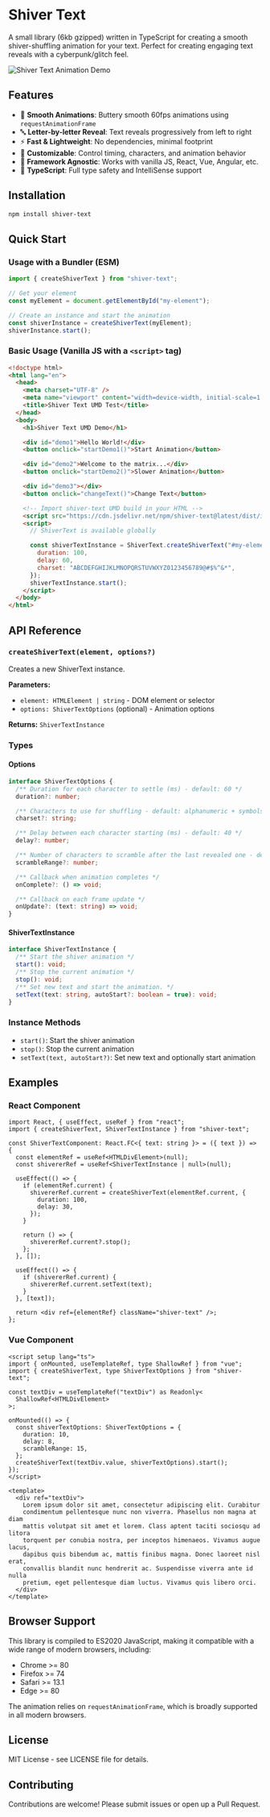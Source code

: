 # Shiver Text

A small library (6kb gzipped) written in TypeScript for creating a smooth shiver-shuffling animation for your text. Perfect for creating engaging text reveals with a cyberpunk/glitch feel.

![Shiver Text Animation Demo](shiver-text.gif)

## Features

- 🎯 **Smooth Animations**: Buttery smooth 60fps animations using `requestAnimationFrame`
- 🔤 **Letter-by-letter Reveal**: Text reveals progressively from left to right
- ⚡ **Fast & Lightweight**: No dependencies, minimal footprint
- 🎨 **Customizable**: Control timing, characters, and animation behavior
- 📱 **Framework Agnostic**: Works with vanilla JS, React, Vue, Angular, etc.
- 🦾 **TypeScript**: Full type safety and IntelliSense support

## Installation

```bash
npm install shiver-text
```

## Quick Start

### Usage with a Bundler (ESM)

```javascript
import { createShiverText } from "shiver-text";

// Get your element
const myElement = document.getElementById("my-element");

// Create an instance and start the animation
const shiverInstance = createShiverText(myElement);
shiverInstance.start();
```

### Basic Usage (Vanilla JS with a `<script>` tag)

```html
<!doctype html>
<html lang="en">
  <head>
    <meta charset="UTF-8" />
    <meta name="viewport" content="width=device-width, initial-scale=1.0" />
    <title>Shiver Text UMD Test</title>
  </head>
  <body>
    <h1>Shiver Text UMD Demo</h1>

    <div id="demo1">Hello World!</div>
    <button onclick="startDemo1()">Start Animation</button>

    <div id="demo2">Welcome to the matrix...</div>
    <button onclick="startDemo2()">Slower Animation</button>

    <div id="demo3"></div>
    <button onclick="changeText()">Change Text</button>

    <!-- Import shiver-text UMD build in your HTML -->
    <script src="https://cdn.jsdelivr.net/npm/shiver-text@latest/dist/index.js"></script>
    <script>
      // ShiverText is available globally

      const shiverTextInstance = ShiverText.createShiverText("#my-element", {
        duration: 100,
        delay: 60,
        charset: "ABCDEFGHIJKLMNOPQRSTUVWXYZ0123456789@#$%^&*",
      });
      shiverTextInstance.start();
    </script>
  </body>
</html>
```

## API Reference

### `createShiverText(element, options?)`

Creates a new ShiverText instance.

**Parameters:**

- `element: HTMLElement | string` - DOM element or selector
- `options: ShiverTextOptions` (optional) - Animation options

**Returns:** `ShiverTextInstance`

### Types

#### Options

```typescript
interface ShiverTextOptions {
  /** Duration for each character to settle (ms) - default: 60 */
  duration?: number;

  /** Characters to use for shuffling - default: alphanumeric + symbols */
  charset?: string;

  /** Delay between each character starting (ms) - default: 40 */
  delay?: number;

  /** Number of characters to scramble after the last revealed one - default: 3 */
  scrambleRange?: number;

  /** Callback when animation completes */
  onComplete?: () => void;

  /** Callback on each frame update */
  onUpdate?: (text: string) => void;
}
```

#### ShiverTextInstance

```typescript
interface ShiverTextInstance {
  /** Start the shiver animation */
  start(): void;
  /** Stop the current animation */
  stop(): void;
  /** Set new text and start the animation. */
  setText(text: string, autoStart?: boolean = true): void;
}
```

### Instance Methods

- `start()`: Start the shiver animation
- `stop()`: Stop the current animation
- `setText(text, autoStart?)`: Set new text and optionally start animation

## Examples

### React Component

```tsx
import React, { useEffect, useRef } from "react";
import { createShiverText, ShiverTextInstance } from "shiver-text";

const ShiverTextComponent: React.FC<{ text: string }> = ({ text }) => {
  const elementRef = useRef<HTMLDivElement>(null);
  const shivererRef = useRef<ShiverTextInstance | null>(null);

  useEffect(() => {
    if (elementRef.current) {
      shivererRef.current = createShiverText(elementRef.current, {
        duration: 100,
        delay: 30,
      });
    }

    return () => {
      shivererRef.current?.stop();
    };
  }, []);

  useEffect(() => {
    if (shivererRef.current) {
      shivererRef.current.setText(text);
    }
  }, [text]);

  return <div ref={elementRef} className="shiver-text" />;
};
```

### Vue Component

```vue
<script setup lang="ts">
import { onMounted, useTemplateRef, type ShallowRef } from "vue";
import { createShiverText, type ShiverTextOptions } from "shiver-text";

const textDiv = useTemplateRef("textDiv") as Readonly<
  ShallowRef<HTMLDivElement>
>;

onMounted(() => {
  const shiverTextOptions: ShiverTextOptions = {
    duration: 10,
    delay: 8,
    scrambleRange: 15,
  };
  createShiverText(textDiv.value, shiverTextOptions).start();
});
</script>

<template>
  <div ref="textDiv">
    Lorem ipsum dolor sit amet, consectetur adipiscing elit. Curabitur
    condimentum pellentesque nunc non viverra. Phasellus non magna at diam
    mattis volutpat sit amet et lorem. Class aptent taciti sociosqu ad litora
    torquent per conubia nostra, per inceptos himenaeos. Vivamus augue lacus,
    dapibus quis bibendum ac, mattis finibus magna. Donec laoreet nisl erat,
    convallis blandit nunc hendrerit ac. Suspendisse viverra ante id nulla
    pretium, eget pellentesque diam luctus. Vivamus quis libero orci.
  </div>
</template>
```

## Browser Support

This library is compiled to ES2020 JavaScript, making it compatible with a wide range of modern browsers, including:

- Chrome >= 80
- Firefox >= 74
- Safari >= 13.1
- Edge >= 80

The animation relies on `requestAnimationFrame`, which is broadly supported in all modern browsers.

## License

MIT License - see LICENSE file for details.

## Contributing

Contributions are welcome! Please submit issues or open up a Pull Request.
